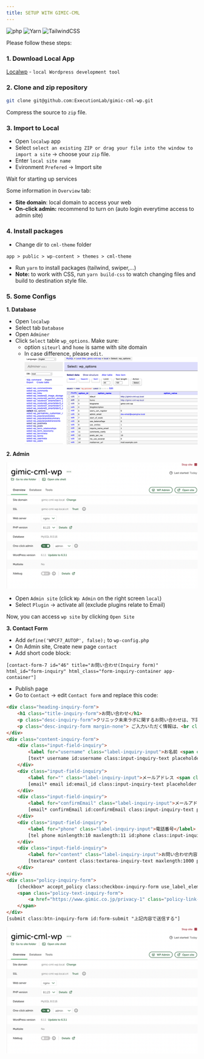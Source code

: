 ```yaml
---
title: SETUP WITH GIMIC-CML
---
```


![php](https://img.shields.io/badge/php-^8.0-red) ![Yarn](https://img.shields.io/badge/yarn-~1.22.19-yellow) ![TailwindCSS](https://img.shields.io/badge/tailwindcss-^3.2.7-green)


Please follow these steps:

### 1. Download Local App

[Localwp](https://localwp.com/) - `local Wordpress development tool`

### 2. Clone and zip repository
```bash
git clone git@github.com:ExecutionLab/gimic-cml-wp.git
```
Compress the source to `zip` file.

### 3. Import to Local
- Open `localwp` app
- Select `select an existing ZIP or drag your file into the window to import a site` → choose your `zip` file.
- Enter `local site name`
- Evironment `Prefered` → Import site

Wait for starting up services

Some information in `Overview` tab:
- **Site domain**: local domain to access your web
- **On-click admin:** recommend to turn on (auto login everytime access to admin site)

### 4. Install packages
- Change dir to `cml-theme` folder
```
app > public > wp-content > themes > cml-theme
```

- Run `yarn` to install packages (tailwind, swiper,...)
- **Note:** to work with CSS, run `yarn build-css` to watch changing files and build to destination style file.

### 5. Some Configs
**1. Database**
- Open `localwp`
- Select tab `Database`
- Open `Adminer`
- Click `Select` table `wp_options`. Make sure:
  - option `siteurl` and `home` is same with site domain
  - In case difference, please `edit`.
![](./img/wp-1.png)

**2. Admin**

![](./img/wp-2.png)


- Open `Admin site` (click `Wp Admin` on the right screen `local`)
- Select `Plugin` → activate all (exclude plugins relate to Email)

Now, you can access `wp site` by clicking `Open Site`

**3. Contact Form**

- Add `define('WPCF7_AUTOP', false);` to `wp-config.php`
- On Admin site, Create new page `contact`
- Add short code block:
```
[contact-form-7 id="46" title="お問い合わせ(Inquiry form)" html_id="form-inquiry" html_class="form-inquiry-container app-container"]
```
- Publish page
- Go to `Contact` → edit `Contact form` and replace this code:
```html
<div class="heading-inquiry-form">
    <h1 class="title-inquiry-form">お問い合わせ</h1>
    <p class="desc-inquiry-form">クリニック未来ラボに関するお問い合わせは、下記の入力フォームよりお願いいたします。</p>
    <p class="desc-inquiry-form margin-none"> ご入力いただく情報は、<br class='br-mobile' />お問い合わせの回答を目的として使用します。</p>
</div>
<div class="content-inquiry-form">
    <div class="input-field-inquiry">
        <label for="username" class="label-inquiry-input">お名前 <span class="label-note">(必須)</span></label>
        [text* username id:username class:input-inquiry-text placeholder "お名前を入力してください"]
    </div>
    <div class="input-field-inquiry">
        <label for="" class="label-inquiry-input">メールアドレス <span class="label-note">(必須)</span></label>
        [email* email id:email_id class:input-inquiry-text placeholder "メールアドレスを入力してください"]
    </div>
    <div class="input-field-inquiry">
        <label for="confirmEmail" class="label-inquiry-input">メールアドレス確認用 <span class="label-note">(必須)</span></label>
        [email* confirmEmail id:confirmEmail class:input-inquiry-text placeholder "メールアドレス確認用を入力してください"]
    </div>
    <div class="input-field-inquiry">
        <label for="phone" class="label-inquiry-input">電話番号</label>
        [tel phone minlength:10 maxlength:11 id:phone class:input-inquiry-text placeholder "電話番号ハイフンなしで入力してください"]
    </div>
    <div class="input-field-inquiry">
        <label for="content" class="label-inquiry-input">お問い合わせ内容 <span class="label-note">(必須)</span></label>
        [textarea* content class:textarea-inquiry-text maxlength:1000 placeholder "1000文字以内で入力してください"]
    </div>
</div>
<div class="policy-inquiry-form">
    [checkbox* accept_policy class:checkbox-inquiry-form use_label_element "1"]
    <span class="policy-text-inquiry-form">
        <a href="https://www.gimic.co.jp/privacy-1" class="policy-link-inquiry-form" target="_blank">「個人情報保護方針・個人情報取り扱い」</a>に同意する
    </span>
</div>
[submit class:btn-inquiry-form id:form-submit "上記内容で送信する"]
```

![](./img/wp-2.png)

